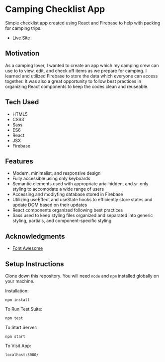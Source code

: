 # Camping Checklist App

Simple checklist app created using React and Firebase to help with packing for camping trips.

- [Live Site](https://camping-checklist.netlify.app/)

## Motivation

As a camping lover, I wanted to create an app which my camping crew can use to to view, edit, and check off items as we prepare for camping. I learned and utilized Firebase to store the data which everyone can access together. It was also a great opportunity to follow best practices in organizing React components to keep the codes clean and reuseable.

## Tech Used

- HTML5
- CSS3
- Sass
- ES6
- React
- JSX
- Firebase

## Features

- Modern, minimalist, and responsive design
- Fully accessible using only keyboards
- Semantic elements used with appropriate aria-hidden, and sr-only styling to accomodate a wide range of users
- Accessing and modiyfing database stored in Firebase
- Utilizing useEffect and useState hooks to efficiently store states and update DOM based on their updates
- React components organized following best practices
- Sass used to keep styling files organized and separated into generic styling, partials, and component-specific styling

## Acknowledgments

- [Font Awesome](https://fontawesome.com/)

## Setup Instructions

Clone down this repository. You will need `node` and `npm` installed globally on your machine.

Installation:

`npm install`

To Run Test Suite:

`npm test`

To Start Server:

`npm start`

To Visit App:

`localhost:3000/`
